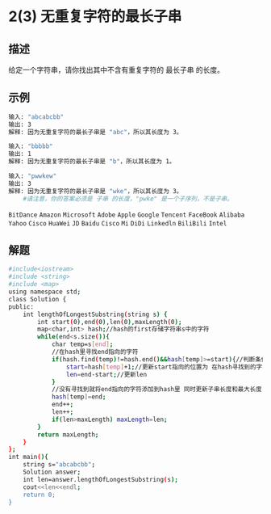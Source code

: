 # 2(3) 无重复字符的最长子串
## 描述
给定一个字符串，请你找出其中不含有重复字符的 最长子串 的长度。
## 示例
```bash
输入: "abcabcbb"
输出: 3 
解释: 因为无重复字符的最长子串是 "abc"，所以其长度为 3。

输入: "bbbbb"
输出: 1
解释: 因为无重复字符的最长子串是 "b"，所以其长度为 1。

输入: "pwwkew"
输出: 3
解释: 因为无重复字符的最长子串是 "wke"，所以其长度为 3。
    #请注意，你的答案必须是 子串 的长度，"pwke" 是一个子序列，不是子串。
``` 
`BitDance` `Amazon` `Microsoft` `Adobe` `Apple` `Google` `Tencent` `FaceBook` `Alibaba` `Yahoo` `Cisco` `HuaWei` `JD` `Baidu` `Cisco` `Mi` `DiDi` `Linkedln` `BiliBili` `Intel`
## 解题
```bash
#include<iostream>
#include <string>
#include <map>
using namespace std;
class Solution {
public:
    int lengthOfLongestSubstring(string s) {
        int start(0),end(0),len(0),maxLength(0);
        map<char,int> hash;//hash的first存储字符串s中的字符
        while(end<s.size()){
            char temp=s[end];
            //在hash里寻找end指向的字符
            if(hash.find(temp)!=hash.end()&&hash[temp]>=start){//判断条件为 在hash中寻找到end指向的字符 且这个字符的second值必须>=start
                start=hash[temp]+1;//更新start指向的位置为 在hash寻找到的字符的下一位
                len=end-start;//更新len
            }
            //没有寻找到就将end指向的字符添加到hash里 同时更新子串长度和最大长度
            hash[temp]=end;
            end++;
            len++;
            if(len>maxLength) maxLength=len;
        }
        return maxLength;
    }
};
int main(){
    string s="abcabcbb";
    Solution answer;
    int len=answer.lengthOfLongestSubstring(s);
    cout<<len<<endl;
    return 0;
}

```